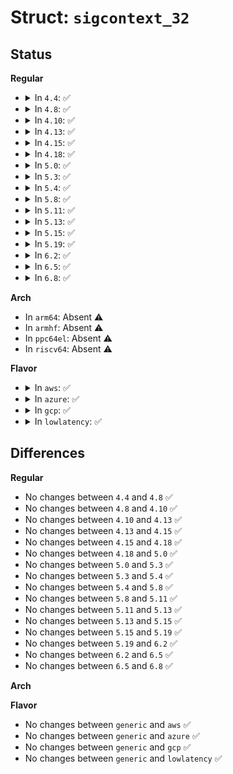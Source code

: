 # Struct: <code>sigcontext_32</code>

## Status
<b>Regular</b>
<ul>
<li>
<details>
<summary>In <code>4.4</code>: ✅</summary>

```c
struct sigcontext_32 {
    __u16 gs;
    __u16 __gsh;
    __u16 fs;
    __u16 __fsh;
    __u16 es;
    __u16 __esh;
    __u16 ds;
    __u16 __dsh;
    __u32 di;
    __u32 si;
    __u32 bp;
    __u32 sp;
    __u32 bx;
    __u32 dx;
    __u32 cx;
    __u32 ax;
    __u32 trapno;
    __u32 err;
    __u32 ip;
    __u16 cs;
    __u16 __csh;
    __u32 flags;
    __u32 sp_at_signal;
    __u16 ss;
    __u16 __ssh;
    __u32 fpstate;
    __u32 oldmask;
    __u32 cr2;
};
```
</details>
</li>
<li>
<details>
<summary>In <code>4.8</code>: ✅</summary>

```c
struct sigcontext_32 {
    __u16 gs;
    __u16 __gsh;
    __u16 fs;
    __u16 __fsh;
    __u16 es;
    __u16 __esh;
    __u16 ds;
    __u16 __dsh;
    __u32 di;
    __u32 si;
    __u32 bp;
    __u32 sp;
    __u32 bx;
    __u32 dx;
    __u32 cx;
    __u32 ax;
    __u32 trapno;
    __u32 err;
    __u32 ip;
    __u16 cs;
    __u16 __csh;
    __u32 flags;
    __u32 sp_at_signal;
    __u16 ss;
    __u16 __ssh;
    __u32 fpstate;
    __u32 oldmask;
    __u32 cr2;
};
```
</details>
</li>
<li>
<details>
<summary>In <code>4.10</code>: ✅</summary>

```c
struct sigcontext_32 {
    __u16 gs;
    __u16 __gsh;
    __u16 fs;
    __u16 __fsh;
    __u16 es;
    __u16 __esh;
    __u16 ds;
    __u16 __dsh;
    __u32 di;
    __u32 si;
    __u32 bp;
    __u32 sp;
    __u32 bx;
    __u32 dx;
    __u32 cx;
    __u32 ax;
    __u32 trapno;
    __u32 err;
    __u32 ip;
    __u16 cs;
    __u16 __csh;
    __u32 flags;
    __u32 sp_at_signal;
    __u16 ss;
    __u16 __ssh;
    __u32 fpstate;
    __u32 oldmask;
    __u32 cr2;
};
```
</details>
</li>
<li>
<details>
<summary>In <code>4.13</code>: ✅</summary>

```c
struct sigcontext_32 {
    __u16 gs;
    __u16 __gsh;
    __u16 fs;
    __u16 __fsh;
    __u16 es;
    __u16 __esh;
    __u16 ds;
    __u16 __dsh;
    __u32 di;
    __u32 si;
    __u32 bp;
    __u32 sp;
    __u32 bx;
    __u32 dx;
    __u32 cx;
    __u32 ax;
    __u32 trapno;
    __u32 err;
    __u32 ip;
    __u16 cs;
    __u16 __csh;
    __u32 flags;
    __u32 sp_at_signal;
    __u16 ss;
    __u16 __ssh;
    __u32 fpstate;
    __u32 oldmask;
    __u32 cr2;
};
```
</details>
</li>
<li>
<details>
<summary>In <code>4.15</code>: ✅</summary>

```c
struct sigcontext_32 {
    __u16 gs;
    __u16 __gsh;
    __u16 fs;
    __u16 __fsh;
    __u16 es;
    __u16 __esh;
    __u16 ds;
    __u16 __dsh;
    __u32 di;
    __u32 si;
    __u32 bp;
    __u32 sp;
    __u32 bx;
    __u32 dx;
    __u32 cx;
    __u32 ax;
    __u32 trapno;
    __u32 err;
    __u32 ip;
    __u16 cs;
    __u16 __csh;
    __u32 flags;
    __u32 sp_at_signal;
    __u16 ss;
    __u16 __ssh;
    __u32 fpstate;
    __u32 oldmask;
    __u32 cr2;
};
```
</details>
</li>
<li>
<details>
<summary>In <code>4.18</code>: ✅</summary>

```c
struct sigcontext_32 {
    __u16 gs;
    __u16 __gsh;
    __u16 fs;
    __u16 __fsh;
    __u16 es;
    __u16 __esh;
    __u16 ds;
    __u16 __dsh;
    __u32 di;
    __u32 si;
    __u32 bp;
    __u32 sp;
    __u32 bx;
    __u32 dx;
    __u32 cx;
    __u32 ax;
    __u32 trapno;
    __u32 err;
    __u32 ip;
    __u16 cs;
    __u16 __csh;
    __u32 flags;
    __u32 sp_at_signal;
    __u16 ss;
    __u16 __ssh;
    __u32 fpstate;
    __u32 oldmask;
    __u32 cr2;
};
```
</details>
</li>
<li>
<details>
<summary>In <code>5.0</code>: ✅</summary>

```c
struct sigcontext_32 {
    __u16 gs;
    __u16 __gsh;
    __u16 fs;
    __u16 __fsh;
    __u16 es;
    __u16 __esh;
    __u16 ds;
    __u16 __dsh;
    __u32 di;
    __u32 si;
    __u32 bp;
    __u32 sp;
    __u32 bx;
    __u32 dx;
    __u32 cx;
    __u32 ax;
    __u32 trapno;
    __u32 err;
    __u32 ip;
    __u16 cs;
    __u16 __csh;
    __u32 flags;
    __u32 sp_at_signal;
    __u16 ss;
    __u16 __ssh;
    __u32 fpstate;
    __u32 oldmask;
    __u32 cr2;
};
```
</details>
</li>
<li>
<details>
<summary>In <code>5.3</code>: ✅</summary>

```c
struct sigcontext_32 {
    __u16 gs;
    __u16 __gsh;
    __u16 fs;
    __u16 __fsh;
    __u16 es;
    __u16 __esh;
    __u16 ds;
    __u16 __dsh;
    __u32 di;
    __u32 si;
    __u32 bp;
    __u32 sp;
    __u32 bx;
    __u32 dx;
    __u32 cx;
    __u32 ax;
    __u32 trapno;
    __u32 err;
    __u32 ip;
    __u16 cs;
    __u16 __csh;
    __u32 flags;
    __u32 sp_at_signal;
    __u16 ss;
    __u16 __ssh;
    __u32 fpstate;
    __u32 oldmask;
    __u32 cr2;
};
```
</details>
</li>
<li>
<details>
<summary>In <code>5.4</code>: ✅</summary>

```c
struct sigcontext_32 {
    __u16 gs;
    __u16 __gsh;
    __u16 fs;
    __u16 __fsh;
    __u16 es;
    __u16 __esh;
    __u16 ds;
    __u16 __dsh;
    __u32 di;
    __u32 si;
    __u32 bp;
    __u32 sp;
    __u32 bx;
    __u32 dx;
    __u32 cx;
    __u32 ax;
    __u32 trapno;
    __u32 err;
    __u32 ip;
    __u16 cs;
    __u16 __csh;
    __u32 flags;
    __u32 sp_at_signal;
    __u16 ss;
    __u16 __ssh;
    __u32 fpstate;
    __u32 oldmask;
    __u32 cr2;
};
```
</details>
</li>
<li>
<details>
<summary>In <code>5.8</code>: ✅</summary>

```c
struct sigcontext_32 {
    __u16 gs;
    __u16 __gsh;
    __u16 fs;
    __u16 __fsh;
    __u16 es;
    __u16 __esh;
    __u16 ds;
    __u16 __dsh;
    __u32 di;
    __u32 si;
    __u32 bp;
    __u32 sp;
    __u32 bx;
    __u32 dx;
    __u32 cx;
    __u32 ax;
    __u32 trapno;
    __u32 err;
    __u32 ip;
    __u16 cs;
    __u16 __csh;
    __u32 flags;
    __u32 sp_at_signal;
    __u16 ss;
    __u16 __ssh;
    __u32 fpstate;
    __u32 oldmask;
    __u32 cr2;
};
```
</details>
</li>
<li>
<details>
<summary>In <code>5.11</code>: ✅</summary>

```c
struct sigcontext_32 {
    __u16 gs;
    __u16 __gsh;
    __u16 fs;
    __u16 __fsh;
    __u16 es;
    __u16 __esh;
    __u16 ds;
    __u16 __dsh;
    __u32 di;
    __u32 si;
    __u32 bp;
    __u32 sp;
    __u32 bx;
    __u32 dx;
    __u32 cx;
    __u32 ax;
    __u32 trapno;
    __u32 err;
    __u32 ip;
    __u16 cs;
    __u16 __csh;
    __u32 flags;
    __u32 sp_at_signal;
    __u16 ss;
    __u16 __ssh;
    __u32 fpstate;
    __u32 oldmask;
    __u32 cr2;
};
```
</details>
</li>
<li>
<details>
<summary>In <code>5.13</code>: ✅</summary>

```c
struct sigcontext_32 {
    __u16 gs;
    __u16 __gsh;
    __u16 fs;
    __u16 __fsh;
    __u16 es;
    __u16 __esh;
    __u16 ds;
    __u16 __dsh;
    __u32 di;
    __u32 si;
    __u32 bp;
    __u32 sp;
    __u32 bx;
    __u32 dx;
    __u32 cx;
    __u32 ax;
    __u32 trapno;
    __u32 err;
    __u32 ip;
    __u16 cs;
    __u16 __csh;
    __u32 flags;
    __u32 sp_at_signal;
    __u16 ss;
    __u16 __ssh;
    __u32 fpstate;
    __u32 oldmask;
    __u32 cr2;
};
```
</details>
</li>
<li>
<details>
<summary>In <code>5.15</code>: ✅</summary>

```c
struct sigcontext_32 {
    __u16 gs;
    __u16 __gsh;
    __u16 fs;
    __u16 __fsh;
    __u16 es;
    __u16 __esh;
    __u16 ds;
    __u16 __dsh;
    __u32 di;
    __u32 si;
    __u32 bp;
    __u32 sp;
    __u32 bx;
    __u32 dx;
    __u32 cx;
    __u32 ax;
    __u32 trapno;
    __u32 err;
    __u32 ip;
    __u16 cs;
    __u16 __csh;
    __u32 flags;
    __u32 sp_at_signal;
    __u16 ss;
    __u16 __ssh;
    __u32 fpstate;
    __u32 oldmask;
    __u32 cr2;
};
```
</details>
</li>
<li>
<details>
<summary>In <code>5.19</code>: ✅</summary>

```c
struct sigcontext_32 {
    __u16 gs;
    __u16 __gsh;
    __u16 fs;
    __u16 __fsh;
    __u16 es;
    __u16 __esh;
    __u16 ds;
    __u16 __dsh;
    __u32 di;
    __u32 si;
    __u32 bp;
    __u32 sp;
    __u32 bx;
    __u32 dx;
    __u32 cx;
    __u32 ax;
    __u32 trapno;
    __u32 err;
    __u32 ip;
    __u16 cs;
    __u16 __csh;
    __u32 flags;
    __u32 sp_at_signal;
    __u16 ss;
    __u16 __ssh;
    __u32 fpstate;
    __u32 oldmask;
    __u32 cr2;
};
```
</details>
</li>
<li>
<details>
<summary>In <code>6.2</code>: ✅</summary>

```c
struct sigcontext_32 {
    __u16 gs;
    __u16 __gsh;
    __u16 fs;
    __u16 __fsh;
    __u16 es;
    __u16 __esh;
    __u16 ds;
    __u16 __dsh;
    __u32 di;
    __u32 si;
    __u32 bp;
    __u32 sp;
    __u32 bx;
    __u32 dx;
    __u32 cx;
    __u32 ax;
    __u32 trapno;
    __u32 err;
    __u32 ip;
    __u16 cs;
    __u16 __csh;
    __u32 flags;
    __u32 sp_at_signal;
    __u16 ss;
    __u16 __ssh;
    __u32 fpstate;
    __u32 oldmask;
    __u32 cr2;
};
```
</details>
</li>
<li>
<details>
<summary>In <code>6.5</code>: ✅</summary>

```c
struct sigcontext_32 {
    __u16 gs;
    __u16 __gsh;
    __u16 fs;
    __u16 __fsh;
    __u16 es;
    __u16 __esh;
    __u16 ds;
    __u16 __dsh;
    __u32 di;
    __u32 si;
    __u32 bp;
    __u32 sp;
    __u32 bx;
    __u32 dx;
    __u32 cx;
    __u32 ax;
    __u32 trapno;
    __u32 err;
    __u32 ip;
    __u16 cs;
    __u16 __csh;
    __u32 flags;
    __u32 sp_at_signal;
    __u16 ss;
    __u16 __ssh;
    __u32 fpstate;
    __u32 oldmask;
    __u32 cr2;
};
```
</details>
</li>
<li>
<details>
<summary>In <code>6.8</code>: ✅</summary>

```c
struct sigcontext_32 {
    __u16 gs;
    __u16 __gsh;
    __u16 fs;
    __u16 __fsh;
    __u16 es;
    __u16 __esh;
    __u16 ds;
    __u16 __dsh;
    __u32 di;
    __u32 si;
    __u32 bp;
    __u32 sp;
    __u32 bx;
    __u32 dx;
    __u32 cx;
    __u32 ax;
    __u32 trapno;
    __u32 err;
    __u32 ip;
    __u16 cs;
    __u16 __csh;
    __u32 flags;
    __u32 sp_at_signal;
    __u16 ss;
    __u16 __ssh;
    __u32 fpstate;
    __u32 oldmask;
    __u32 cr2;
};
```
</details>
</li>
</ul>
<b>Arch</b>
<ul>
<li>
In <code>arm64</code>: Absent ⚠️
</li>
<li>
In <code>armhf</code>: Absent ⚠️
</li>
<li>
In <code>ppc64el</code>: Absent ⚠️
</li>
<li>
In <code>riscv64</code>: Absent ⚠️
</li>
</ul>
<b>Flavor</b>
<ul>
<li>
<details>
<summary>In <code>aws</code>: ✅</summary>

```c
struct sigcontext_32 {
    __u16 gs;
    __u16 __gsh;
    __u16 fs;
    __u16 __fsh;
    __u16 es;
    __u16 __esh;
    __u16 ds;
    __u16 __dsh;
    __u32 di;
    __u32 si;
    __u32 bp;
    __u32 sp;
    __u32 bx;
    __u32 dx;
    __u32 cx;
    __u32 ax;
    __u32 trapno;
    __u32 err;
    __u32 ip;
    __u16 cs;
    __u16 __csh;
    __u32 flags;
    __u32 sp_at_signal;
    __u16 ss;
    __u16 __ssh;
    __u32 fpstate;
    __u32 oldmask;
    __u32 cr2;
};
```
</details>
</li>
<li>
<details>
<summary>In <code>azure</code>: ✅</summary>

```c
struct sigcontext_32 {
    __u16 gs;
    __u16 __gsh;
    __u16 fs;
    __u16 __fsh;
    __u16 es;
    __u16 __esh;
    __u16 ds;
    __u16 __dsh;
    __u32 di;
    __u32 si;
    __u32 bp;
    __u32 sp;
    __u32 bx;
    __u32 dx;
    __u32 cx;
    __u32 ax;
    __u32 trapno;
    __u32 err;
    __u32 ip;
    __u16 cs;
    __u16 __csh;
    __u32 flags;
    __u32 sp_at_signal;
    __u16 ss;
    __u16 __ssh;
    __u32 fpstate;
    __u32 oldmask;
    __u32 cr2;
};
```
</details>
</li>
<li>
<details>
<summary>In <code>gcp</code>: ✅</summary>

```c
struct sigcontext_32 {
    __u16 gs;
    __u16 __gsh;
    __u16 fs;
    __u16 __fsh;
    __u16 es;
    __u16 __esh;
    __u16 ds;
    __u16 __dsh;
    __u32 di;
    __u32 si;
    __u32 bp;
    __u32 sp;
    __u32 bx;
    __u32 dx;
    __u32 cx;
    __u32 ax;
    __u32 trapno;
    __u32 err;
    __u32 ip;
    __u16 cs;
    __u16 __csh;
    __u32 flags;
    __u32 sp_at_signal;
    __u16 ss;
    __u16 __ssh;
    __u32 fpstate;
    __u32 oldmask;
    __u32 cr2;
};
```
</details>
</li>
<li>
<details>
<summary>In <code>lowlatency</code>: ✅</summary>

```c
struct sigcontext_32 {
    __u16 gs;
    __u16 __gsh;
    __u16 fs;
    __u16 __fsh;
    __u16 es;
    __u16 __esh;
    __u16 ds;
    __u16 __dsh;
    __u32 di;
    __u32 si;
    __u32 bp;
    __u32 sp;
    __u32 bx;
    __u32 dx;
    __u32 cx;
    __u32 ax;
    __u32 trapno;
    __u32 err;
    __u32 ip;
    __u16 cs;
    __u16 __csh;
    __u32 flags;
    __u32 sp_at_signal;
    __u16 ss;
    __u16 __ssh;
    __u32 fpstate;
    __u32 oldmask;
    __u32 cr2;
};
```
</details>
</li>
</ul>

## Differences
<b>Regular</b>
<ul>
<li>
No changes between <code>4.4</code> and <code>4.8</code> ✅
</li>
<li>
No changes between <code>4.8</code> and <code>4.10</code> ✅
</li>
<li>
No changes between <code>4.10</code> and <code>4.13</code> ✅
</li>
<li>
No changes between <code>4.13</code> and <code>4.15</code> ✅
</li>
<li>
No changes between <code>4.15</code> and <code>4.18</code> ✅
</li>
<li>
No changes between <code>4.18</code> and <code>5.0</code> ✅
</li>
<li>
No changes between <code>5.0</code> and <code>5.3</code> ✅
</li>
<li>
No changes between <code>5.3</code> and <code>5.4</code> ✅
</li>
<li>
No changes between <code>5.4</code> and <code>5.8</code> ✅
</li>
<li>
No changes between <code>5.8</code> and <code>5.11</code> ✅
</li>
<li>
No changes between <code>5.11</code> and <code>5.13</code> ✅
</li>
<li>
No changes between <code>5.13</code> and <code>5.15</code> ✅
</li>
<li>
No changes between <code>5.15</code> and <code>5.19</code> ✅
</li>
<li>
No changes between <code>5.19</code> and <code>6.2</code> ✅
</li>
<li>
No changes between <code>6.2</code> and <code>6.5</code> ✅
</li>
<li>
No changes between <code>6.5</code> and <code>6.8</code> ✅
</li>
</ul>
<b>Arch</b>
<ul>
</ul>
<b>Flavor</b>
<ul>
<li>
No changes between <code>generic</code> and <code>aws</code> ✅
</li>
<li>
No changes between <code>generic</code> and <code>azure</code> ✅
</li>
<li>
No changes between <code>generic</code> and <code>gcp</code> ✅
</li>
<li>
No changes between <code>generic</code> and <code>lowlatency</code> ✅
</li>
</ul>
